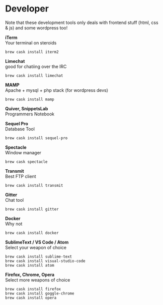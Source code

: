 # Developer

Note that these development tools only deals with frontend stuff \(html, css & js\) and some wordpress too!

**iTerm**  
Your terminal on steroids

```text
brew cask install iterm2
```

**Limechat**  
good for chatiing over the IRC

```text
brew cask install limechat
```

**MAMP**  
Apache + mysql + php stack \(for wordpress devs\)

```text
brew cask install mamp
```

**Quiver, SnippetsLab**  
Programmers Notebook

**Sequel Pro**  
Database Tool

```text
brew cask install sequel-pro
```

**Spectacle**  
Window manager

```text
brew cask spectacle
```

**Transmit**  
Best FTP client

```text
brew cask install transmit
```

**Gitter**  
Chat tool

```text
brew cask install gitter
```

**Docker**  
Why not

```text
brew cask install docker
```

**SublimeText / VS Code / Atom**  
Select your weapon of choice

```text
brew cask install sublime-text
brew cask install visual-studio-code
brew cask install atom
```

**Firefox, Chrome, Opera**  
Select more weapons of choice

```text
brew cask install firefox
brew cask install goggle-chrome
brew cask install opera
```

